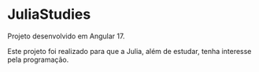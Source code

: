 # JuliaStudies

Projeto desenvolvido em Angular 17.

Este projeto foi realizado para que a Julia, além de estudar, tenha interesse pela programação.

